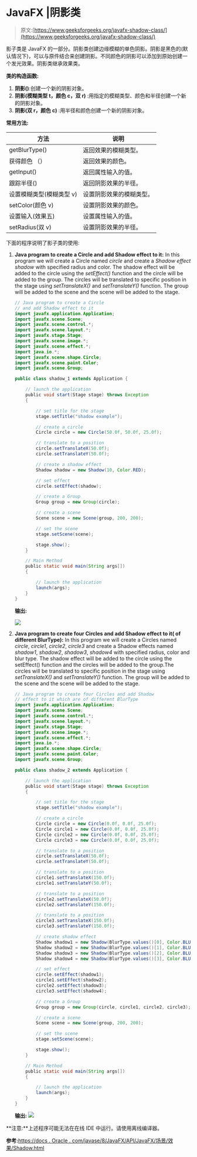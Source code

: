 # JavaFX |阴影类

> 原文:[https://www.geeksforgeeks.org/javafx-shadow-class/](https://www.geeksforgeeks.org/javafx-shadow-class/)

影子类是 JavaFX 的一部分。阴影类创建边缘模糊的单色阴影。阴影是黑色的(默认情况下)，可以与原件结合来创建阴影。不同颜色的阴影可以添加到原始创建一个发光效果。阴影类继承效果类。

**类的构造函数:**

1.  **阴影()**:创建一个新的阴影对象。
2.  **阴影(模糊类型 t，颜色 c，双 r)** :用指定的模糊类型、颜色和半径创建一个新的阴影对象。
3.  **阴影(双 r，颜色 c)** :用半径和颜色创建一个新的阴影对象。

**常用方法:**

| 方法 | 说明 |
| --- | --- |
| getBlurType() | 返回效果的模糊类型。 |
| 获得颜色 （） | 返回效果的颜色。 |
| getInput() | 返回属性输入的值。 |
| 跟踪半径() | 返回阴影效果的半径。 |
| 设置模糊类型(模糊类型 v) | 设置阴影效果的模糊类型。 |
| setColor(颜色 v) | 设置阴影效果的颜色。 |
| 设置输入(效果五) | 设置属性输入的值。 |
| setRadius(双 v) | 设置阴影效果的半径。 |

下面的程序说明了影子类的使用:

1.  **Java program to create a Circle and add Shadow effect to it:** In this program we will create a Circle named *circle* and create a *Shadow effect shadow* with specified radius and color. The shadow effect will be added to the circle using the *setEffect()* function and the circle will be added to the group. The circles will be translated to specific position in the stage using *setTranslateX()* and *setTranslateY()* function. The group will be added to the scene and the scene will be added to the stage.

    ```java
    // Java program to create a Circle 
    // and add Shadow effect to it
    import javafx.application.Application;
    import javafx.scene.Scene;
    import javafx.scene.control.*;
    import javafx.scene.layout.*;
    import javafx.stage.Stage;
    import javafx.scene.image.*;
    import javafx.scene.effect.*;
    import java.io.*;
    import javafx.scene.shape.Circle;
    import javafx.scene.paint.Color;
    import javafx.scene.Group;

    public class shadow_1 extends Application {

        // launch the application
        public void start(Stage stage) throws Exception
        {

            // set title for the stage
            stage.setTitle("shadow example");

            // create a circle
            Circle circle = new Circle(50.0f, 50.0f, 25.0f);

            // translate to a position
            circle.setTranslateX(50.0f);
            circle.setTranslateY(50.0f);

            // create a shadow effect
            Shadow shadow = new Shadow(10, Color.RED);

            // set effect
            circle.setEffect(shadow);

            // create a Group
            Group group = new Group(circle);

            // create a scene
            Scene scene = new Scene(group, 200, 200);

            // set the scene
            stage.setScene(scene);

            stage.show();
        }

        // Main Method
        public static void main(String args[])
        {

            // launch the application
            launch(args);
        }
    }
    ```

    **输出:**

    ![](img/574653bf481b77bad3863b4c8c65b196.png)

2.  **Java program to create four Circles and add Shadow effect to it( of different BlurType):** In this program we will create a Circles named *circle*, *circle1*, *circle2*, *circle3* and create a Shadow effects named *shadow1*, *shadow2*, *shadow3*, *shadow4* with specified radius, color and blur type. The shadow effect will be added to the circle using the setEffect() function and the circles will be added to the group.The circles will be translated to specific position in the stage using *setTranslateX()* and *setTranslateY()* function. The group will be added to the scene and the scene will be added to the stage.

    ```java
    // Java program to create four Circles and add Shadow
    // effect to it which are of different BlurType
    import javafx.application.Application;
    import javafx.scene.Scene;
    import javafx.scene.control.*;
    import javafx.scene.layout.*;
    import javafx.stage.Stage;
    import javafx.scene.image.*;
    import javafx.scene.effect.*;
    import java.io.*;
    import javafx.scene.shape.Circle;
    import javafx.scene.paint.Color;
    import javafx.scene.Group;

    public class shadow_2 extends Application {

        // launch the application
        public void start(Stage stage) throws Exception
        {

            // set title for the stage
            stage.setTitle("shadow example");

            // create a circle
            Circle circle = new Circle(0.0f, 0.0f, 25.0f);
            Circle circle1 = new Circle(0.0f, 0.0f, 25.0f);
            Circle circle2 = new Circle(0.0f, 0.0f, 25.0f);
            Circle circle3 = new Circle(0.0f, 0.0f, 25.0f);

            // translate to a position
            circle.setTranslateX(50.0f);
            circle.setTranslateY(50.0f);

            // translate to a position
            circle1.setTranslateX(150.0f);
            circle1.setTranslateY(50.0f);

            // translate to a position
            circle2.setTranslateX(50.0f);
            circle2.setTranslateY(150.0f);

            // translate to a position
            circle3.setTranslateX(150.0f);
            circle3.setTranslateY(150.0f);

            // create shadow effect
            Shadow shadow1 = new Shadow(BlurType.values()[0], Color.BLUE, 10);
            Shadow shadow2 = new Shadow(BlurType.values()[1], Color.BLUE, 10);
            Shadow shadow3 = new Shadow(BlurType.values()[2], Color.BLUE, 10);
            Shadow shadow4 = new Shadow(BlurType.values()[3], Color.BLUE, 10);

            // set effect
            circle.setEffect(shadow1);
            circle1.setEffect(shadow2);
            circle2.setEffect(shadow3);
            circle3.setEffect(shadow4);

            // create a Group
            Group group = new Group(circle, circle1, circle2, circle3);

            // create a scene
            Scene scene = new Scene(group, 200, 200);

            // set the scene
            stage.setScene(scene);

            stage.show();
        }

        // Main Method
        public static void main(String args[])
        {

            // launch the application
            launch(args);
        }
    }
    ```

    **输出:**
    ![](img/c89397e17d9cdb6a526844c0e68fd70c.png)

**注意:**上述程序可能无法在在线 IDE 中运行。请使用离线编译器。

**参考:**[https://docs . Oracle . com/javase/8/JavaFX/API/JavaFX/场景/效果/Shadow.html](https://docs.oracle.com/javase/8/javafx/api/javafx/scene/effect/Shadow.html)